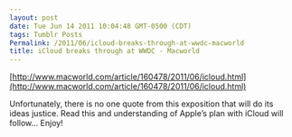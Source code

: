 ```yaml
---
layout: post
date: Tue Jun 14 2011 10:04:48 GMT-0500 (CDT)
tags: Tumblr Posts
Permalink: /2011/06/icloud-breaks-through-at-wwdc-macworld
title: iCloud breaks through at WWDC - Macworld
---
```


[http://www.macworld.com/article/160478/2011/06/icloud.html](http://www.macworld.com/article/160478/2011/06/icloud.html)

Unfortunately, there is no one quote from this exposition that will do its ideas justice. Read this and understanding of Apple’s plan with iCloud will follow… Enjoy!
